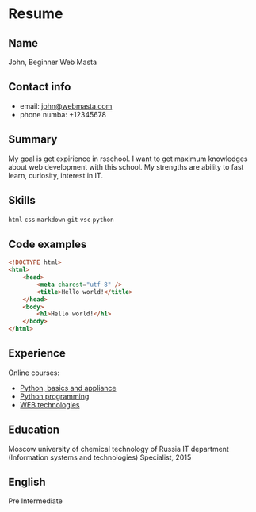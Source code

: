 # Resume

## Name
John, Beginner Web Masta

## Contact info
* email: john@webmasta.com
* phone numba: +12345678

## Summary
My goal is get expirience in rsschool. I want to get maximum knowledges about web development with this school.
My strengths are ability to fast learn, curiosity, interest in IT.

## Skills
`html` `css` `markdown` `git` `vsc` `python`

## Code examples
```html
<!DOCTYPE html>
<html>
    <head>
        <meta charest="utf-8" />
        <title>Hello world!</title>
    </head>
    <body>
        <h1>Hello world!</h1>
    </body>
</html>
```

## Experience
Online courses:
* [Python, basics and appliance](https://stepik.org/certificate/a43b492480f0cfdd1c5e03e9a405e9ae4988a175.pdf)
* [Python programming](https://stepik.org/certificate/3fd6abe7d54661ec35caeb79258fe2d9fd2e4856.pdf)
* [WEB technologies](https://stepik.org/certificate/c28005e19c191b4845b6f71a189b90ce7c34e224.pdf)

## Education
Moscow university of chemical technology of Russia
IT department (Information systems and technologies)
Specialist, 2015

## English
Pre Intermediate